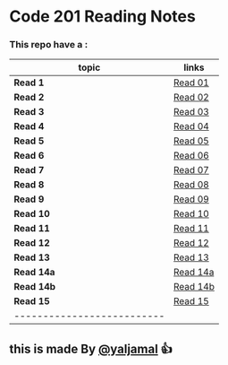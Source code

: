 # Code 201 Reading Notes
### This repo have a :



|topic  | links   |
|------ | --------|
|**Read 1** | [Read 01 ](https://yaljamal.github.io/reading-notes/class-01)|
|**Read 2** | [Read 02](https://yaljamal.github.io/reading-notes/class-02) |
|**Read 3** | [Read 03](https://yaljamal.github.io/reading-notes/class-03) |
|**Read 4** | [Read 04](https://yaljamal.github.io/reading-notes/class-04) |
|**Read 5** | [Read 05](https://yaljamal.github.io/reading-notes/class-05) |
|**Read 6** | [Read 06](https://yaljamal.github.io/reading-notes/class-06) |
|**Read 7** | [Read 07](https://yaljamal.github.io/reading-notes/class-07) |
|**Read 8** | [Read 08](https://yaljamal.github.io/reading-notes/class-08) |
|**Read 9** | [Read 09](https://yaljamal.github.io/reading-notes/class-09) |
|**Read 10** | [Read 10](https://yaljamal.github.io/reading-notes/class-10) |
|**Read 11** | [Read 11](https://yaljamal.github.io/reading-notes/class-11) |
|**Read 12** | [Read 12](https://yaljamal.github.io/reading-notes/class-12) |
|**Read 13** | [Read 13](https://yaljamal.github.io/reading-notes/class-13) |
|**Read 14a** | [Read 14a](https://yaljamal.github.io/reading-notes/class-14a) |
|**Read 14b** | [Read 14b](https://yaljamal.github.io/reading-notes/class-14b) |
|**Read 15** | [Read 15](https://yaljamal.github.io/reading-notes/class-15) |
|--------------------------|

## this is made By [@yaljamal](https://github.com/yaljamal) :+1:
